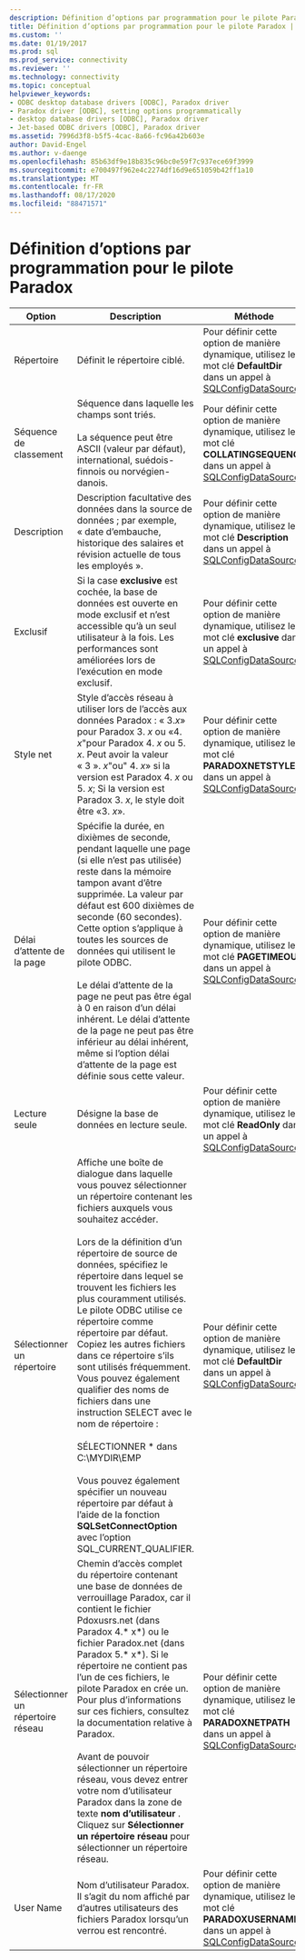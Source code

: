 ```yaml
---
description: Définition d’options par programmation pour le pilote Paradox
title: Définition d’options par programmation pour le pilote Paradox | Microsoft Docs
ms.custom: ''
ms.date: 01/19/2017
ms.prod: sql
ms.prod_service: connectivity
ms.reviewer: ''
ms.technology: connectivity
ms.topic: conceptual
helpviewer_keywords:
- ODBC desktop database drivers [ODBC], Paradox driver
- Paradox driver [ODBC], setting options programmatically
- desktop database drivers [ODBC], Paradox driver
- Jet-based ODBC drivers [ODBC], Paradox driver
ms.assetid: 7996d3f8-b5f5-4cac-8a66-fc96a42b603e
author: David-Engel
ms.author: v-daenge
ms.openlocfilehash: 85b63df9e18b835c96bc0e59f7c937ece69f3999
ms.sourcegitcommit: e700497f962e4c2274df16d9e651059b42ff1a10
ms.translationtype: MT
ms.contentlocale: fr-FR
ms.lasthandoff: 08/17/2020
ms.locfileid: "88471571"
---
```

# <a name="setting-options-programmatically-for-the-paradox-driver"></a>Définition d’options par programmation pour le pilote Paradox

|Option|Description|Méthode|  
|------------|-----------------|------------|  
|Répertoire|Définit le répertoire ciblé.|Pour définir cette option de manière dynamique, utilisez le mot clé **DefaultDir** dans un appel à [SQLConfigDataSource](../../odbc/microsoft/sqlconfigdatasource-paradox-driver.md).|  
|Séquence de classement|Séquence dans laquelle les champs sont triés.<br /><br /> La séquence peut être ASCII (valeur par défaut), international, suédois-finnois ou norvégien-danois.|Pour définir cette option de manière dynamique, utilisez le mot clé **COLLATINGSEQUENCE** dans un appel à [SQLConfigDataSource](../../odbc/microsoft/sqlconfigdatasource-paradox-driver.md).|  
|Description|Description facultative des données dans la source de données ; par exemple, « date d’embauche, historique des salaires et révision actuelle de tous les employés ».|Pour définir cette option de manière dynamique, utilisez le mot clé **Description** dans un appel à [SQLConfigDataSource](../../odbc/microsoft/sqlconfigdatasource-paradox-driver.md).|  
|Exclusif|Si la case **exclusive** est cochée, la base de données est ouverte en mode exclusif et n’est accessible qu’à un seul utilisateur à la fois. Les performances sont améliorées lors de l’exécution en mode exclusif.|Pour définir cette option de manière dynamique, utilisez le mot clé **exclusive** dans un appel à [SQLConfigDataSource](../../odbc/microsoft/sqlconfigdatasource-paradox-driver.md).|  
|Style net|Style d’accès réseau à utiliser lors de l’accès aux données Paradox : « 3.*x*» pour Paradox 3. *x* ou «4. *x*"pour Paradox 4. *x* ou 5. *x*. Peut avoir la valeur « 3 ». *x*"ou" 4. *x*» si la version est Paradox 4. *x* ou 5. *x*; Si la version est Paradox 3. *x*, le style doit être «3. *x*».|Pour définir cette option de manière dynamique, utilisez le mot clé **PARADOXNETSTYLE** dans un appel à [SQLConfigDataSource](../../odbc/microsoft/sqlconfigdatasource-paradox-driver.md).|  
|Délai d’attente de la page|Spécifie la durée, en dixièmes de seconde, pendant laquelle une page (si elle n’est pas utilisée) reste dans la mémoire tampon avant d’être supprimée. La valeur par défaut est 600 dixièmes de seconde (60 secondes). Cette option s’applique à toutes les sources de données qui utilisent le pilote ODBC.<br /><br /> Le délai d’attente de la page ne peut pas être égal à 0 en raison d’un délai inhérent. Le délai d’attente de la page ne peut pas être inférieur au délai inhérent, même si l’option délai d’attente de la page est définie sous cette valeur.|Pour définir cette option de manière dynamique, utilisez le mot clé **PAGETIMEOUT** dans un appel à [SQLConfigDataSource](../../odbc/microsoft/sqlconfigdatasource-paradox-driver.md).|  
|Lecture seule|Désigne la base de données en lecture seule.|Pour définir cette option de manière dynamique, utilisez le mot clé **ReadOnly** dans un appel à [SQLConfigDataSource](../../odbc/microsoft/sqlconfigdatasource-paradox-driver.md).|  
|Sélectionner un répertoire|Affiche une boîte de dialogue dans laquelle vous pouvez sélectionner un répertoire contenant les fichiers auxquels vous souhaitez accéder.<br /><br /> Lors de la définition d’un répertoire de source de données, spécifiez le répertoire dans lequel se trouvent les fichiers les plus couramment utilisés. Le pilote ODBC utilise ce répertoire comme répertoire par défaut. Copiez les autres fichiers dans ce répertoire s’ils sont utilisés fréquemment. Vous pouvez également qualifier des noms de fichiers dans une instruction SELECT avec le nom de répertoire :<br /><br /> SÉLECTIONNER \* dans C:\MYDIR\EMP<br /><br /> Vous pouvez également spécifier un nouveau répertoire par défaut à l’aide de la fonction **SQLSetConnectOption** avec l’option SQL_CURRENT_QUALIFIER.|Pour définir cette option de manière dynamique, utilisez le mot clé **DefaultDir** dans un appel à [SQLConfigDataSource](../../odbc/microsoft/sqlconfigdatasource-paradox-driver.md).|  
|Sélectionner un répertoire réseau|Chemin d’accès complet du répertoire contenant une base de données de verrouillage Paradox, car il contient le fichier Pdoxusrs.net (dans Paradox 4.* x*) ou le fichier Paradox.net (dans Paradox 5.* x*). Si le répertoire ne contient pas l’un de ces fichiers, le pilote Paradox en crée un. Pour plus d’informations sur ces fichiers, consultez la documentation relative à Paradox.<br /><br /> Avant de pouvoir sélectionner un répertoire réseau, vous devez entrer votre nom d’utilisateur Paradox dans la zone de texte **nom d’utilisateur** . Cliquez sur **Sélectionner un répertoire réseau** pour sélectionner un répertoire réseau.|Pour définir cette option de manière dynamique, utilisez le mot clé **PARADOXNETPATH** dans un appel à [SQLConfigDataSource](../../odbc/microsoft/sqlconfigdatasource-paradox-driver.md).|  
|User Name|Nom d’utilisateur Paradox. Il s’agit du nom affiché par d’autres utilisateurs des fichiers Paradox lorsqu’un verrou est rencontré.|Pour définir cette option de manière dynamique, utilisez le mot clé **PARADOXUSERNAME** dans un appel à [SQLConfigDataSource](../../odbc/microsoft/sqlconfigdatasource-paradox-driver.md).|
